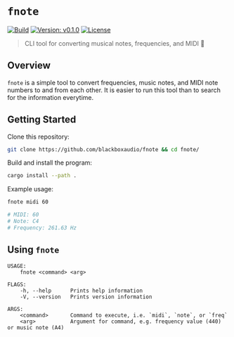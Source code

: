 # `fnote`

[![Build](https://github.com/blackboxaudio/fnote/actions/workflows/ci.build.yml/badge.svg)](https://github.com/blackboxaudio/fnote/actions/workflows/ci.build.yml)
[![Version: v0.1.0](https://img.shields.io/badge/Version-v0.1.0-blue.svg)](https://github.com/blackboxaudio/fnote)
[![License](https://img.shields.io/badge/License-MIT-yellow)](https://github.com/blackboxaudio/fnote/blob/develop/LICENSE)

> CLI tool for converting musical notes, frequencies, and MIDI 🎵

## Overview

`fnote` is a simple tool to convert frequencies, music notes, and MIDI note numbers to and from each other.
It is easier to run this tool than to search for the information everytime.

## Getting Started 

Clone this repository:

```bash
git clone https://github.com/blackboxaudio/fnote && cd fnote/
```

Build and install the program:

```bash
cargo install --path .
```

Example usage:

```bash
fnote midi 60

# MIDI: 60
# Note: C4
# Frequency: 261.63 Hz
```

## Using `fnote`

```
USAGE:
    fnote <command> <arg>
    
FLAGS:
    -h, --help      Prints help information
    -V, --version   Prints version information
    
ARGS:
    <command>       Command to execute, i.e. `midi`, `note`, or `freq`
    <arg>           Argument for command, e.g. frequency value (440) or music note (A4)
```
